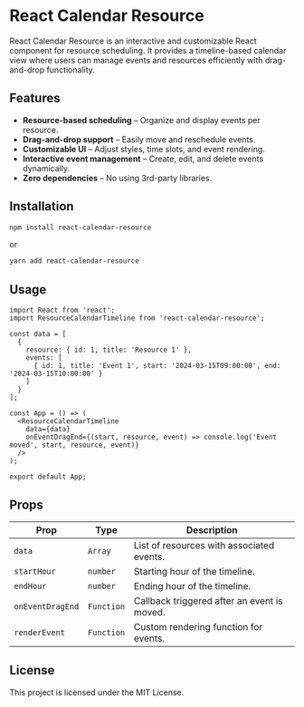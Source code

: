 # React Calendar Resource

React Calendar Resource is an interactive and customizable React component for resource scheduling. It provides a timeline-based calendar view where users can manage events and resources efficiently with drag-and-drop functionality.

## Features

- **Resource-based scheduling** – Organize and display events per resource.
- **Drag-and-drop support** – Easily move and reschedule events.
- **Customizable UI** – Adjust styles, time slots, and event rendering.
- **Interactive event management** – Create, edit, and delete events dynamically.
- **Zero dependencies** – No using 3rd-party libraries.

## Installation

```sh
npm install react-calendar-resource
```

or

```sh
yarn add react-calendar-resource
```

## Usage

```tsx
import React from 'react';
import ResourceCalendarTimeline from 'react-calendar-resource';

const data = [
  {
    resource: { id: 1, title: 'Resource 1' },
    events: [
      { id: 1, title: 'Event 1', start: '2024-03-15T09:00:00', end: '2024-03-15T10:00:00' }
    ]
  }
];

const App = () => (
  <ResourceCalendarTimeline
    data={data}
    onEventDragEnd={(start, resource, event) => console.log('Event moved', start, resource, event)}
  />
);

export default App;
```

## Props

| Prop               | Type             | Description                                  |
|--------------------|----------------|----------------------------------------------|
| `data`            | `Array`         | List of resources with associated events.    |
| `startHour`       | `number`        | Starting hour of the timeline.               |
| `endHour`         | `number`        | Ending hour of the timeline.                 |
| `onEventDragEnd`  | `Function`      | Callback triggered after an event is moved.  |
| `renderEvent`     | `Function`      | Custom rendering function for events.        |

## License

This project is licensed under the MIT License.


